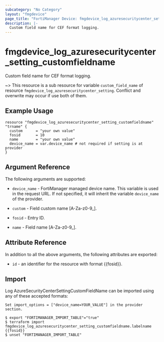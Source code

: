 ```yaml
---
subcategory: "No Category"
layout: "fmgdevice"
page_title: "FortiManager Device: fmgdevice_log_azuresecuritycenter_setting_customfieldname"
description: |-
  Custom field name for CEF format logging.
---
```


# fmgdevice_log_azuresecuritycenter_setting_customfieldname
Custom field name for CEF format logging.

~> This resource is a sub resource for variable `custom_field_name` of resource `fmgdevice_log_azuresecuritycenter_setting`. Conflict and overwrite may occur if use both of them.



## Example Usage

```hcl
resource "fmgdevice_log_azuresecuritycenter_setting_customfieldname" "trname" {
  custom      = "your own value"
  fosid       = 10
  name        = "your own value"
  device_name = var.device_name # not required if setting is at provider
}
```

## Argument Reference


The following arguments are supported:

* `device_name` - FortiManager managed device name. This variable is used in the request URL. If not specified, it will inherit the variable `device_name` of the provider.

* `custom` - Field custom name [A-Za-z0-9_].
* `fosid` - Entry ID.
* `name` - Field name [A-Za-z0-9_].


## Attribute Reference

In addition to all the above arguments, the following attributes are exported:
* `id` - an identifier for the resource with format {{fosid}}.

## Import

Log AzureSecurityCenterSettingCustomFieldName can be imported using any of these accepted formats:
```
Set import_options = ["device_name=YOUR_VALUE"] in the provider section.

$ export "FORTIMANAGER_IMPORT_TABLE"="true"
$ terraform import fmgdevice_log_azuresecuritycenter_setting_customfieldname.labelname {{fosid}}
$ unset "FORTIMANAGER_IMPORT_TABLE"
```

